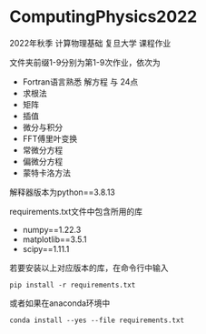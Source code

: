 # ComputingPhysics2022

2022年秋季 计算物理基础 复旦大学 课程作业

文件夹前缀1-9分别为第1-9次作业，依次为
- Fortran语言熟悉 解方程 与 24点
- 求根法
- 矩阵
- 插值
- 微分与积分
- FFT傅里叶变换
- 常微分方程
- 偏微分方程
- 蒙特卡洛方法

解释器版本为python==3.8.13

requirements.txt文件中包含所用的库
- numpy==1.22.3
- matplotlib==3.5.1
- scipy==1.11.1

若要安装以上对应版本的库，在命令行中输入
```shell
pip install -r requirements.txt
```

或者如果在anaconda环境中
```shell
conda install --yes --file requirements.txt
```
